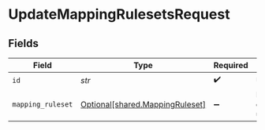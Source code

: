 # UpdateMappingRulesetsRequest


## Fields

| Field                                                                    | Type                                                                     | Required                                                                 | Description                                                              |
| ------------------------------------------------------------------------ | ------------------------------------------------------------------------ | ------------------------------------------------------------------------ | ------------------------------------------------------------------------ |
| `id`                                                                     | *str*                                                                    | :heavy_check_mark:                                                       | Unique ID                                                                |
| `mapping_ruleset`                                                        | [Optional[shared.MappingRuleset]](../../models/shared/mappingruleset.md) | :heavy_minus_sign:                                                       | MappingRuleset object to be updated                                      |